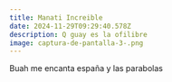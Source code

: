 ```yaml
---
title: Manati Increible
date: 2024-11-29T09:29:40.578Z
description: Q guay es la ofilibre
image: captura-de-pantalla-3-.png
---
```

Buah me encanta españa y las parabolas